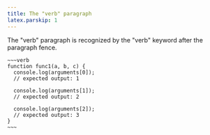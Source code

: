 ```yaml
---
title: The "verb" paragraph
latex.parskip: 1
---
```


The "verb" paragraph is recognized by the "verb" keyword
after the paragraph fence.

~~~~framed
~~~verb
function func1(a, b, c) {
  console.log(arguments[0]);
  // expected output: 1

  console.log(arguments[1]);
  // expected output: 2

  console.log(arguments[2]);
  // expected output: 3
}
~~~
~~~~